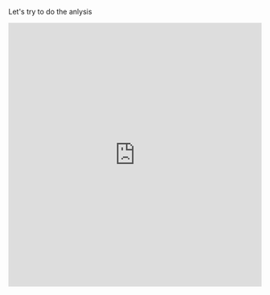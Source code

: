 
Let's try to do the anlysis
<iframe id="igraph" scrolling="no" style="border:none;" seamless="seamless" src="https://chart-studio.plotly.com/~srkc95/58" height="525" width="100%"></iframe>


